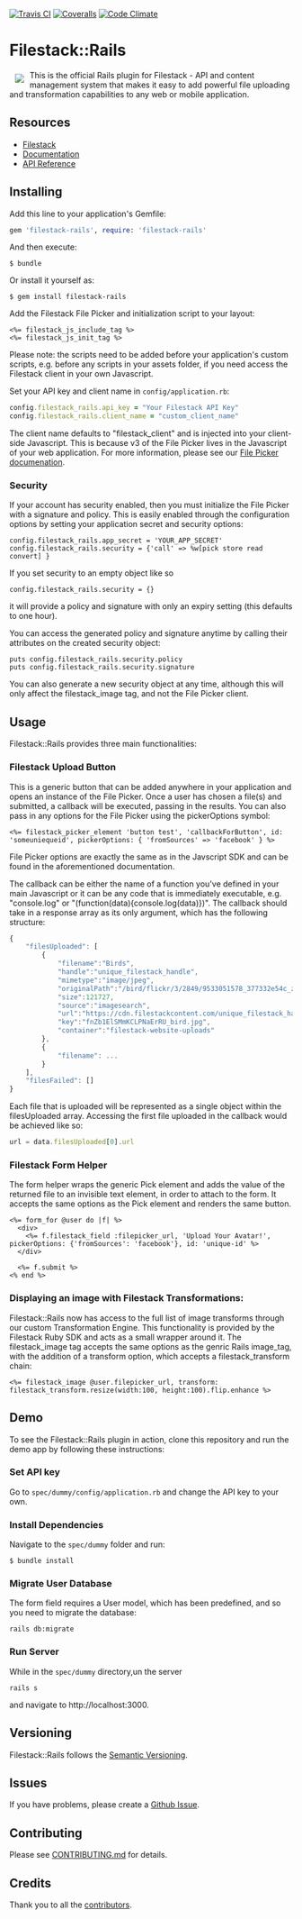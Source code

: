 [![Travis CI][travis_ci_badge]][travis_ci]
[![Coveralls][coveralls_badge]][coveralls]
[![Code Climate][code_climate_badge]][code_climate]

# Filestack::Rails
<a href="https://www.filestack.com"><img src="https://filestack.com/themes/filestack/assets/images/press-articles/color.svg" align="left" hspace="10" vspace="6"></a>
This is the official Rails plugin for Filestack - API and content management system that makes it easy to add powerful file uploading and transformation capabilities to any web or mobile application.

## Resources

* [Filestack](https://www.filestack.com)
* [Documentation](https://www.filestack.com/docs)
* [API Reference](https://filestack.github.io/)

## Installing

Add this line to your application's Gemfile:

```ruby
gem 'filestack-rails', require: 'filestack-rails'
```

And then execute:

    $ bundle

Or install it yourself as:

    $ gem install filestack-rails

Add the Filestack File Picker and initialization script to your layout:

```erb
<%= filestack_js_include_tag %>
<%= filestack_js_init_tag %> 
```

Please note: the scripts need to be added before your application's custom scripts, e.g. before any scripts in your assets folder, if you need access the Filestack client in your own Javascript. 

Set your API key and client name in `config/application.rb`:

```ruby
config.filestack_rails.api_key = "Your Filestack API Key"
config.filestack_rails.client_name = "custom_client_name"
```
The client name defaults to "filestack_client" and is injected into your client-side Javascript. This is because v3 of the File Picker lives in the Javascript of your web application. For more information, please see our [File Picker documenation](https://www.filestack.com/docs/javascript-api/pick-v3). 

### Security

If your account has security enabled, then you must initialize the File Picker with a signature and policy. This is easily enabled through the configuration options by setting your application secret and security options:

```erb
config.filestack_rails.app_secret = 'YOUR_APP_SECRET'
config.filestack_rails.security = {'call' => %w[pick store read convert] }
```
If you set security to an empty object like so
```erb
config.filestack_rails.security = {}
```
it will provide a policy and signature with only an expiry setting (this defaults to one hour).

You can access the generated policy and signature anytime by calling their attributes on the created security object:

```erb
puts config.filestack_rails.security.policy
puts config.filestack_rails.security.signature
```
You can also generate a new security object at any time, although this will only affect the filestack_image tag, and not the File Picker client. 

## Usage

Filestack::Rails provides three main functionalities: 

### Filestack Upload Button
This is a generic button that can be added anywhere in your application and opens an instance of the File Picker. Once a user has chosen a file(s) and submitted, a callback will be executed, passing in the results. You can also pass in any options for the File Picker using the pickerOptions symbol:

```erb
<%= filestack_picker_element 'button test', 'callbackForButton', id: 'someuniequeid', pickerOptions: { 'fromSources' => 'facebook' } %>
```
File Picker options are exactly the same as in the Javscript SDK and can be found in the aforementioned documentation. 

The callback can be either the name of a function you've defined in your main Javascript or it can be any code that is immediately executable, e.g. "console.log" or "(function(data){console.log(data)})". The callback should take in a response array as its only argument, which has the following structure:

```javascript
{
    "filesUploaded": [
        {
            "filename":"Birds",
            "handle":"unique_filestack_handle",
            "mimetype":"image/jpeg",
            "originalPath":"/bird/flickr/3/2849/9533051578_377332e54c_z.jpg/Birds",
            "size":121727,
            "source":"imagesearch",
            "url":"https://cdn.filestackcontent.com/unique_filestack_handle",
            "key":"fnZb1ElSMmKCLPNaErRU_bird.jpg",
            "container":"filestack-website-uploads"
        },
        {
            "filename": ...
        }
    ],
    "filesFailed": []
}
```

Each file that is uploaded will be represented as a single object within the filesUploaded array. Accessing the first file uploaded in the callback would be achieved like so:
```javascript
url = data.filesUploaded[0].url
```

### Filestack Form Helper
The form helper wraps the generic Pick element and adds the value of the returned file to an invisible text element, in order to attach to the form. It accepts the same options as the Pick element and renders the same button.

```erb
<%= form_for @user do |f| %>
  <div>
    <%= f.filestack_field :filepicker_url, 'Upload Your Avatar!',  pickerOptions: {'fromSources': 'facebook'}, id: 'unique-id' %> 
  </div>

  <%= f.submit %>
<% end %>
```


### Displaying an image with Filestack Transformations:
Filestack::Rails now has access to the full list of image transforms through our custom Transformation Engine. This functionality is provided by the Filestack Ruby SDK and acts as a small wrapper around it. The filestack_image tag accepts the same options as the genric Rails image_tag, with the addition of a transform option, which accepts a filestack_transform chain:

```erb
<%= filestack_image @user.filepicker_url, transform: filestack_transform.resize(width:100, height:100).flip.enhance %>
```

## Demo

To see the Filestack::Rails plugin in action, clone this repository and run the demo app by following these instructions: 

### Set API key

Go to ```spec/dummy/config/application.rb``` and change the API key to your own. 

### Install Dependencies

Navigate to the ```spec/dummy``` folder and run:
```
$ bundle install
```

### Migrate User Database

The form field requires a User model, which has been predefined, and so you need to migrate the database:
```
rails db:migrate
```

### Run Server

While in the ```spec/dummy``` directory,un the server
```
rails s
```
and navigate to http://localhost:3000.

## Versioning

Filestack::Rails follows the [Semantic Versioning](http://semver.org/).

## Issues

If you have problems, please create a [Github Issue](https://github.com/filepicker/filestack-rails/issues).

## Contributing

Please see [CONTRIBUTING.md](https://github.com/filepicker/filestack-rails/CONTRIBUTING.md) for details.

## Credits

Thank you to all the [contributors](https://github.com/filepicker/filestack-rails/graphs/contributors).

[gem_version_badge]: https://badge.fury.io/rb/filestack-rails.svg
[ruby_gems]: http://rubygems.org/gems/filestack-rails
[travis_ci]: http://travis-ci.org/filestack/filestack-rails
[travis_ci_badge]: https://travis-ci.org/filestack/filestack-rails.svg?branch=master
[code_climate]: https://codeclimate.com/github/filestack/filestack-rails
[code_climate_badge]: https://codeclimate.com/github/filestack/filestack-rails.png
[coveralls]: https://coveralls.io/github/filestack/filestack-rails?branch=master
[coveralls_badge]: https://coveralls.io/repos/github/filestack/filestack-rails/badge.svg?branch=master
